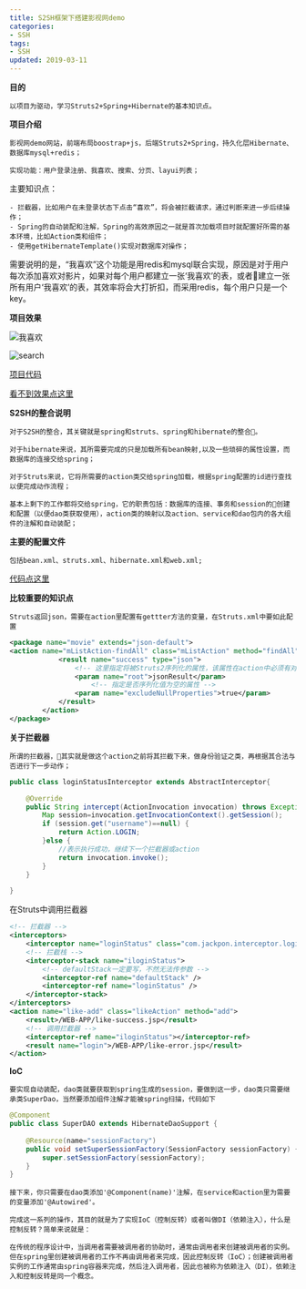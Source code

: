 ```yaml
---
title: S2SH框架下搭建影视网demo
categories: 
- SSH
tags:
- SSH
updated: 2019-03-11
---
```


**目的**

	以项目为驱动，学习Struts2+Spring+Hibernate的基本知识点。

**项目介绍**

	影视网demo网站，前端布局boostrap+js，后端Struts2+Spring，持久化层Hibernate、数据库mysql+redis；

	实现功能：用户登录注册、我喜欢、搜索、分页、layui列表；

主要知识点：

	- 拦截器，比如用户在未登录状态下点击“喜欢”，将会被拦截请求，通过判断来进一步后续操作；
	- Spring的自动装配和注解，Spring的高效原因之一就是首次加载项目时就配置好所需的基本环境，比如Action类和组件；
	- 使用getHibernateTemplate()实现对数据库对操作；

需要说明的是，“我喜欢”这个功能是用redis和mysql联合实现，原因是对于用户每次添加喜欢对影片，如果对每个用户都建立一张‘我喜欢’的表，或者建立一张所有用户‘我喜欢’的表，其效率将会大打折扣，而采用redis，每个用户只是一个key。

**项目效果**

![我喜欢](https://img-blog.csdnimg.cn/20190310200504309.gif)

![search](https://img-blog.csdnimg.cn/20190310200535153.gif)

[项目代码](https://github.com/Jackpon/Struts2-Spring-Hibernate/tree/master/movie)

[看不到效果点这里](https://blog.csdn.net/Jackponwong/article/details/82842057)

**S2SH的整合说明**

	对于S2SH的整合，其关键就是spring和struts、spring和hibernate的整合。

	对于hibernate来说，其所需要完成的只是加载所有bean映射,以及一些琐碎的属性设置，而数据库的连接交给spring；

	对于Struts来说，它将所需要的action类交给spring加载，根据spring配置的id进行查找以便完成动作流程；

	基本上剩下的工作都将交给spring，它的职责包括：数据库的连接、事务和session的创建和配置（以便dao类获取使用），action类的映射以及action、service和dao包内的各大组件的注解和自动装配；

**主要的配置文件**

	包括bean.xml、struts.xml、hibernate.xml和web.xml;

[代码点这里](https://github.com/Jackpon/Struts2-Spring-Hibernate/tree/master/movie)

**比较重要的知识点**
	
	Struts返回json，需要在action里配置有gettter方法的变量，在Struts.xml中要如此配置

```xml
<package name="movie" extends="json-default">
<action name="mListAction-findAll" class="mListAction" method="findAll" >
			<result name="success" type="json">  
                <!-- 这里指定将被Struts2序列化的属性，该属性在action中必须有对应的getter方法 -->  
                <param name="root">jsonResult</param>  
                    <!-- 指定是否序列化值为空的属性 -->  
                <param name="excludeNullProperties">true</param>  
            </result> 
		</action>
</package>
```
**关于拦截器**

	所谓的拦截器，其实就是做这个action之前将其拦截下来，做身份验证之类，再根据其合法与否进行下一步动作；

```java
public class loginStatusInterceptor extends AbstractInterceptor{

	@Override
	public String intercept(ActionInvocation invocation) throws Exception {
		Map session=invocation.getInvocationContext().getSession();
        if (session.get("username")==null) {
			return Action.LOGIN;
		}else {
			//表示执行成功，继续下一个拦截器或action
			return invocation.invoke();
		}
	}

}
```
在Struts中调用拦截器

```xml
<!-- 拦截器 -->
<interceptors>
	<interceptor name="loginStatus" class="com.jackpon.interceptor.loginStatusInterceptor"></interceptor>
	<!-- 拦截栈 -->
	<interceptor-stack name="iloginStatus">
		<!-- defaultStack一定要写，不然无法传参数 -->
		<interceptor-ref name="defaultStack" />
		<interceptor-ref name="loginStatus" />
	</interceptor-stack>
</interceptors>
<action name="like-add" class="likeAction" method="add">
	<result>/WEB-APP/like-success.jsp</result>
	<!-- 调用拦截器 -->
	<interceptor-ref name="iloginStatus"></interceptor-ref>
	<result name="login">/WEB-APP/like-error.jsp</result>
</action> 
```

**IoC**

	要实现自动装配，dao类就要获取到spring生成的session，要做到这一步，dao类只需要继承类SuperDao，当然要添加组件注解才能被spring扫描，代码如下

```java
@Component
public class SuperDAO extends HibernateDaoSupport {
	
	@Resource(name="sessionFactory")
	public void setSuperSessionFactory(SessionFactory sessionFactory) {
		super.setSessionFactory(sessionFactory);
	}
}

```
	接下来，你只需要在dao类添加'@Component(name)'注解，在service和action里为需要的变量添加'@Autowired'。

	完成这一系列的操作，其目的就是为了实现IoC（控制反转）或者叫做DI（依赖注入），什么是控制反转？简单来说就是：

	在传统的程序设计中，当调用者需要被调用者的协助时，通常由调用者来创建被调用者的实例。但在spring里创建被调用者的工作不再由调用者来完成，因此控制反转（IoC）；创建被调用者实例的工作通常由spring容器来完成，然后注入调用者，因此也被称为依赖注入（DI），依赖注入和控制反转是同一个概念。